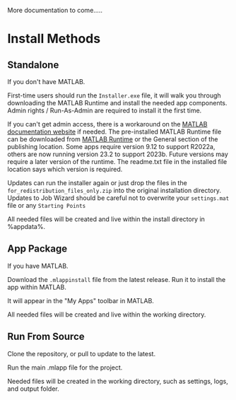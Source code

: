 More documentation to come.....


# Install Methods

## Standalone 
If you don't have MATLAB.

First-time users should run the `Installer.exe` file, it will walk you through downloading the MATLAB Runtime and install the needed app components. Admin rights / Run-As-Admin are required to install it the first time. 

If you can't get admin access, there is a workaround on the [MATLAB documentation website](https://www.mathworks.com/help/compiler/install-the-matlab-runtime.html) if needed. The pre-installed MATLAB Runtime file can be downloaded from [MATLAB Runtime](https://www.mathworks.com/products/compiler/matlab-runtime.html) or the General section of the publishing location. Some apps require version 9.12 to support R2022a, others are now running version 23.2 to support 2023b. Future versions may require a later version of the runtime. The readme.txt file in the installed file location says which version is required.

Updates can run the installer again or just drop the files in the `for_redistribution_files_only.zip` into the original installation directory.
Updates to Job Wizard should be careful not to overwrite your `settings.mat` file or any `Starting Points`

All needed files will be created and live within the install directory in %appdata%.


## App Package
If you have MATLAB.

Download the `.mlappinstall` file from the latest release. Run it to install the app within MATLAB.

It will appear in the "My Apps" toolbar in MATLAB.

All needed files will be created and live within the working directory.


## Run From Source

Clone the repository, or pull to update to the latest.

Run the main .mlapp file for the project.

Needed files will be created in the working directory, such as settings, logs, and output folder.


